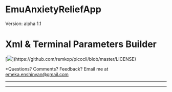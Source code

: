 # EmuAnxietyReliefApp
Version: alpha 1.1


# Xml & Terminal Parameters Builder

[![](https://img.shields.io/badge/release-Android-4.1-blue.svg?)](https://github.com/remkop/picocli/blob/master/LICENSE)

*Questions?  Comments?  Feedback? Email me at emeka.enshinyan@gmail.com 

-----


---
